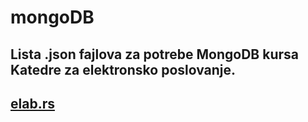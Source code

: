 # mongoDB

<h2>Lista .json fajlova za potrebe MongoDB kursa Katedre za elektronsko poslovanje.</h2>
<h2><a href="http://elab.rs">elab.rs</a></h2>
